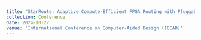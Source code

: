 ```yaml
---
title: "StarRoute: Adaptive Compute-Efficient FPGA Routing with Pluggable Intra-Connection Bidirectional Exploration"
collection: Conference
date: 2024-10-27
venue: 'International Conference on Computer-Aided Design (ICCAD)'
---
```

